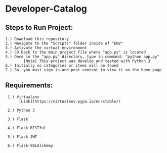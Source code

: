 Developer-Catalog
=============

## Steps to Run Project:

	1.) Download this repository 
	2.) Navigate to the "Scripts" folder inside of "ENV"
	3.) Activate the virtual environment
	4.) CD back to the main project file where "app.py" is located
	5.) Once in the "app.py" directory, type in command: "python app.py"
			[Note] This project was develop and tested with Python 3
	6.) Initially no categories or items will be found
	7.) So, you must sign in and post content to view it on the home page


## Requirements:

     1.) Virtualenv
          [Link](https://virtualenv.pypa.io/en/stable/)

     2.) Python 3

     3.) Flask

     4.) Flask RESTful

     5.) Flask JWT

     6.) Flask-SQLAlchemy